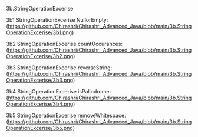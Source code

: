 3b.StringOperationExcerise

3b1 StringOperationExcerise NullorEmpty:(https://github.com/Chirashri/Chirashri_Advanced_Java/blob/main/3b.StringOperationExcerise/3b1.png)

3b2 StringOperationExcerise countOccurances:(https://github.com/Chirashri/Chirashri_Advanced_Java/blob/main/3b.StringOperationExcerise/3b2.png)

3b3 StringOperationExcerise reverseString:(https://github.com/Chirashri/Chirashri_Advanced_Java/blob/main/3b.StringOperationExcerise/3b3.png)

3b4 StringOperationExcerise isPalindrome:(https://github.com/Chirashri/Chirashri_Advanced_Java/blob/main/3b.StringOperationExcerise/3b4.png)

3b5 StringOperationExcerise removeWhitespace:(https://github.com/Chirashri/Chirashri_Advanced_Java/blob/main/3b.StringOperationExcerise/3b5.png)
